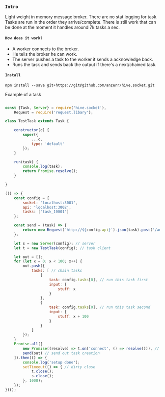 
### `Intro`
Light weight in memory message broker. There are no stat logging for task. Tasks are run
in the order they arrive/complete. There is still work that can be done at the moment it handles around 7k tasks a sec.

#### `How does it work?`
- A worker connects to the broker.
- He tells the broker he can work.
- The server pushes a task to the worker it sends a acknowledge back.
- Runs the task and sends back the output if there's a next/chained task.

#### `Install`
```
npm install --save git+https://git@github.com/anzerr/hive.socket.git
```

Example of a task
``` javascript

const {Task, Server} = require('hive.socket'),
	Request = require('request.libary');

class TestTask extends Task {

	constructor(c) {
		super({
			...c,
			type: 'default'
		});
	}

	run(task) {
		console.log(task);
		return Promise.resolve();
	}

}

(() => {
	const config = {
		socket: 'localhost:3001',
		api: 'localhost:3002',
		tasks: ['task_10001']
	};

	const send = (task) => {
		return new Request(`http://${config.api}`).json(task).post('/add');
	};

	let s = new Server(config); // server
	let t = new TestTask(config); // task client

	let out = [];
	for (let x = 0; x < 100; x++) {
		out.push({
			tasks: [ // chain tasks
				{
					task: config.tasks[0], // run this task first
					input: {
						stuff: x
					}
				},
				{
					task: config.tasks[0], // run this task second
					input: {
						stuff: x + 100
					}
				}
			]
		});
	}
	Promise.all([
		new Promise((resolve) => t.on('connect', () => resolve())), // wait for client to connect
		send(out) // send out task creation
	]).then(() => {
		console.log('setup done');
		setTimeout(() => { // dirty close
			t.close();
			s.close();
		}, 1000);
	});
})();


````